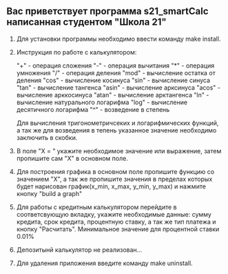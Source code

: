 ## Вас приветствует программа s21_smartCalc написанная студентом "Школа 21"

1. Для установки программы необходимо ввести команду make install.

2. Инструкция по работе с калькулятором:

    "+" - операция сложения
    "-" - операция вычитания
    "*" - операция умножения
    "/" - операция деления
    "mod" - вычисление остатка от деления
    "cos" - вычисление косинуса
    "sin" - вычисление синуса
    "tan" - вычисление тангенса
    "asin" - вычисление арксинуса
    "acos" - вычисление арккосинуса
    "atan" - вычисление арктангенса
    "ln" - вычисление натурального логарифма
    "log" - вычисление десятичного логарифма
    "^" - возведение в степень

    Для вычисления тригонометричсеких и логарифмических функций, а так же для возведения в тепень указанное значение необходимо заключить в скобки.

3. В поле "X = " укажите необходимое значение или выражение, затем пропишите сам "Х" в основном поле.  

4. Для построения графика в основном поле пропишите функцию со значением "Х", а так же пропишите значения в пределах которых будет нарисован график(x_min, x_max, y_min, y_max) и нажмите кнопку "build a graph"

5. Для работы с кредитным калькулятором перейдите в соответсвующую вкладку, укажите необходимые данные: сумму кредита, срок кредита, процентную ставку, а так же тип платежа и кнопку "Pасчитать". Минимальное значение для процентной ставки 0.01%         

6. Депозитынй калькулятор не реализован...        

7. Для удаления приложения введите команду make uninstall.